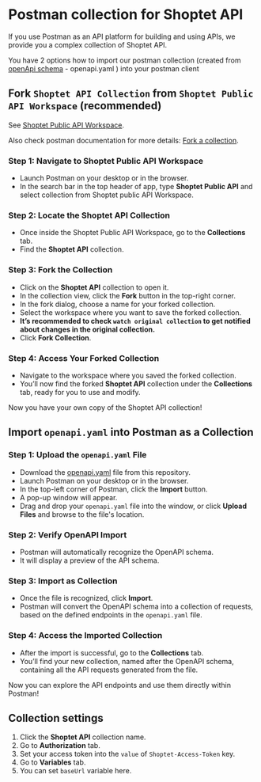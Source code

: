 # Postman collection for Shoptet API

If you use Postman as an API platform for building and using APIs, we provide you a complex collection of Shoptet API.

You have 2 options how to import our postman collection (created from [openApi schema](https://swagger.io/specification/) - openapi.yaml ) into your postman client

## Fork `Shoptet API Collection` from `Shoptet Public API Workspace` (recommended)

See [Shoptet Public API Workspace](https://www.postman.com/orange-rocket-771692/shoptet-public-api-workspace).

Also check postman documentation for more details: [Fork a collection](https://learning.postman.com/docs/collaborating-in-postman/forking-collections/).

### Step 1: Navigate to Shoptet Public API Workspace
- Launch Postman on your desktop or in the browser.
- In the search bar in the top header of app, type **Shoptet Public API** and select collection from Shoptet public API Workspace.

### Step 2: Locate the Shoptet API Collection
- Once inside the Shoptet Public API Workspace, go to the **Collections** tab.
- Find the **Shoptet API** collection.

### Step 3: Fork the Collection
- Click on the **Shoptet API** collection to open it.
- In the collection view, click the **Fork** button in the top-right corner.
- In the fork dialog, choose a name for your forked collection.
- Select the workspace where you want to save the forked collection.
- **It’s recommended to check `watch original collection` to get notified about changes in the original collection.**
- Click **Fork Collection**.

### Step 4: Access Your Forked Collection
- Navigate to the workspace where you saved the forked collection.
- You’ll now find the forked **Shoptet API** collection under the **Collections** tab, ready for you to use and modify.

Now you have your own copy of the Shoptet API collection!

## Import `openapi.yaml` into Postman as a Collection

### Step 1: Upload the `openapi.yaml` File
- Download the [openapi.yaml](https://github.com/shoptet/developers/blob/master/openapi/openapi.yaml) file from this repository.
- Launch Postman on your desktop or in the browser.
- In the top-left corner of Postman, click the **Import** button.
- A pop-up window will appear.
- Drag and drop your `openapi.yaml` file into the window, or click **Upload Files** and browse to the file's location.

### Step 2: Verify OpenAPI Import
- Postman will automatically recognize the OpenAPI schema.
- It will display a preview of the API schema.

### Step 3: Import as Collection
- Once the file is recognized, click **Import**.
- Postman will convert the OpenAPI schema into a collection of requests, based on the defined endpoints in the `openapi.yaml` file.

### Step 4: Access the Imported Collection
- After the import is successful, go to the **Collections** tab.
- You’ll find your new collection, named after the OpenAPI schema, containing all the API requests generated from the file.



Now you can explore the API endpoints and use them directly within Postman!

## Collection settings

1. Click the **Shoptet API** collection name.
2. Go to **Authorization** tab.
3. Set your access token into the `value` of `Shoptet-Access-Token` key.
4. Go to **Variables** tab.
4. You can set `baseUrl` variable here.

